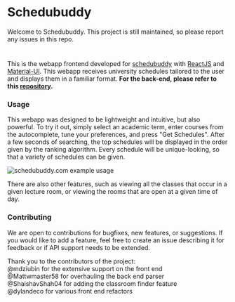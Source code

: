 # Schedubuddy
Welcome to Schedubuddy. This project is still maintained, so please report any issues in this repo.
#
This is the webapp frontend developed for
[schedubuddy](https://schedubuddy.com/)
with
[ReactJS](https://reactjs.org/)
and
[Material-UI](https://next.material-ui.com/).
This webapp receives university schedules tailored to the user and displays them in a familiar format.
**For the back-end, please refer to this [repository](https://github.com/Exanut/schedubuddy-server).**

### Usage
This webapp was designed to be lightweight and intuitive, but also powerful.
To try it out, simply select an academic term, enter courses from the autocomplete, tune your preferences, and press "Get Schedules".
After a few seconds of searching, the top schedules will be displayed in the order given by the ranking algorithm.
Every schedule will be unique-looking, so that a variety of schedules can be given.

![schedubuddy.com example usage](https://i.imgur.com/rXbTPxY.png)

There are also other features, such as viewing all the classes that occur in a given lecture room, or viewing the rooms that are open at a given time of day.

### Contributing
We are open to contributions for bugfixes, new features, or suggestions. If you would like to add a feature, feel free to create an issue describing it for feedback or if API support needs to be extended.

Thank you to the contributors of the project:<br>
@mdziubin for the extensive support on the front end<br>
@Mattwmaster58 for overhauling the back end parser<br>
@ShaishavShah04 for adding the classroom finder feature<br>
@dylandeco for various front end refactors
